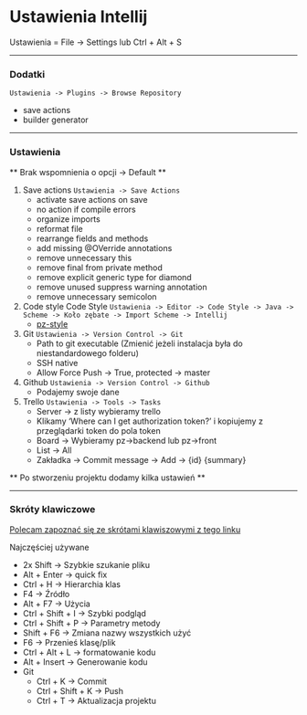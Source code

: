 # Ustawienia Intellij

Ustawienia = File -> Settings lub Ctrl + Alt + S
***
### Dodatki
`Ustawienia -> Plugins -> Browse Repository`
* save actions
* builder generator

***

### Ustawienia
** Brak wspomnienia o opcji -> Default **
1. Save actions `Ustawienia -> Save Actions`
    * activate save actions on save
    * no action if compile errors
    * organize imports
    * reformat file
    * rearrange fields and methods
    * add missing @OVerride annotations
    * remove unnecessary this
    * remove final from private method
    * remove explicit generic type for diamond
    * remove unused suppress warning annotation
    * remove unnecessary semicolon
2. Code style Code Style `Ustawienia -> Editor -> Code Style -> Java -> Scheme -> Koło zębate -> Import Scheme -> Intellij`
    * [pz-style](pz-style.xml)
3. Git `Ustawienia -> Version Control -> Git`
    * Path to git executable (Zmienić jeżeli instalacja była do niestandardowego folderu)
    * SSH native
    * Allow Force Push -> True, protected -> master
4. Github `Ustawienia -> Version Control -> Github`
    * Podajemy swoje dane
5. Trello `Ustawienia -> Tools -> Tasks`
    * Server -> z listy wybieramy trello
    * Klikamy ‘Where can I get authorization token?’ i kopiujemy z przeglądarki token do pola token
    * Board -> Wybieramy pz->backend lub pz->front
    * List -> All
    * Zakładka -> Commit message -> Add -> {id} {summary}

** Po stworzeniu projektu dodamy kilka ustawień **
***
### Skróty klawiczowe
[Polecam zapoznać się ze skrótami klawiszowymi z tego linku](https://resources.jetbrains.com/storage/products/intellij-idea/docs/IntelliJIDEA_ReferenceCard.pdf)

Najczęściej używane
*  2x Shift -> Szybkie szukanie pliku
* Alt + Enter -> quick fix
* Ctrl + H -> Hierarchia klas
* F4 -> Źródło
* Alt + F7 -> Użycia
* Ctrl + Shift + I -> Szybki podgląd
* Ctrl + Shift + P -> Parametry metody
* Shift + F6 -> Zmiana nazwy wszystkich użyć
* F6 -> Przenieś klasę/plik
* Ctrl + Alt + L -> formatowanie kodu
* Alt + Insert -> Generowanie kodu
* Git
    * Ctrl + K -> Commit
    * Ctrl + Shift + K -> Push
    * Ctrl + T -> Aktualizacja projektu

